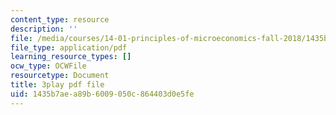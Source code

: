 ```yaml
---
content_type: resource
description: ''
file: /media/courses/14-01-principles-of-microeconomics-fall-2018/1435b7aea89b6009050c864403d0e5fe_FJVOh57UxL8.pdf
file_type: application/pdf
learning_resource_types: []
ocw_type: OCWFile
resourcetype: Document
title: 3play pdf file
uid: 1435b7ae-a89b-6009-050c-864403d0e5fe
---
```

